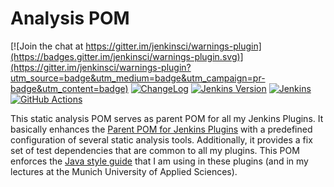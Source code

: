 # Analysis POM

[![Join the chat at https://gitter.im/jenkinsci/warnings-plugin](https://badges.gitter.im/jenkinsci/warnings-plugin.svg)](https://gitter.im/jenkinsci/warnings-plugin?utm_source=badge&utm_medium=badge&utm_campaign=pr-badge&utm_content=badge)
[![ChangeLog](https://img.shields.io/github/release/jenkinsci/analysis-pom-plugin.svg?label=changelog)](https://github.com/jenkinsci/analysis-pom-plugin/releases/latest)
[![Jenkins Version](https://img.shields.io/badge/Jenkins-2.249.1-green.svg?label=min.%20Jenkins)](https://jenkins.io/download/)
[![Jenkins](https://ci.jenkins.io/job/Plugins/job/analysis-pom-plugin/job/master/badge/icon?subject=Jenkins%20CI)](https://ci.jenkins.io/job/Plugins/job/analysis-pom-plugin/job/master/)
[![GitHub Actions](https://github.com/jenkinsci/analysis-pom-plugin/workflows/GitHub%20CI/badge.svg?branch=master)](https://github.com/jenkinsci/analysis-pom-plugin/actions)

This static analysis POM serves as parent POM for all my Jenkins Plugins. It basically enhances the 
[Parent POM for Jenkins Plugins](https://github.com/jenkinsci/plugin-pom) 
with a predefined configuration of several static analysis tools. Additionally, it provides a fix set of test dependencies that are common
to all my plugins. This POM enforces the [Java style guide](https://github.com/uhafner/codingstyle) that I am using
in these plugins (and in my lectures at the Munich University of Applied Sciences).


